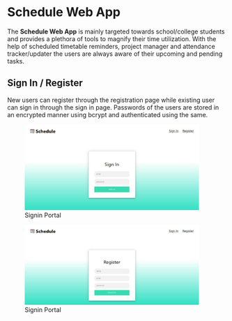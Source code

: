 # Schedule Web App
The **Schedule Web App** is mainly targeted towards school/college students and provides a plethora of tools to magnify their time utilization. With the help of scheduled timetable reminders, project manager and attendance tracker/updater the users are always aware of their upcoming and pending tasks.

## Sign In / Register
New users can register through the registration page while existing user can sign in through the sign in page. Passwords of the users are stored in an encrypted manner using bcrypt and authenticated using the same.

<p>
  <figure class="image">
    <img src="https://raw.githubusercontent.com/FullMetal1331/schedule/master/src/components/Demo_Pics/signin.PNG" width=400 />
    <figcaption>Signin Portal</figcaption>
  </figure>
  <figure class="image">
    <img src="https://raw.githubusercontent.com/FullMetal1331/schedule/master/src/components/Demo_Pics/register.PNG" width=400 />
    <figcaption>Signin Portal</figcaption>
  </figure>
</p>



